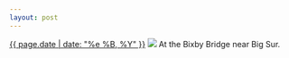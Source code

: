 ```yaml
---
layout: post
---
```


<p>
  <time><a href="/347">{{ page.date | date: "%e %B, %Y" }}</a></time>
  <a href="/347"><img src="{{ site.assets_url }}/347.jpg"/></a>
  <span>At the Bixby Bridge near Big Sur.</span>
</p>
